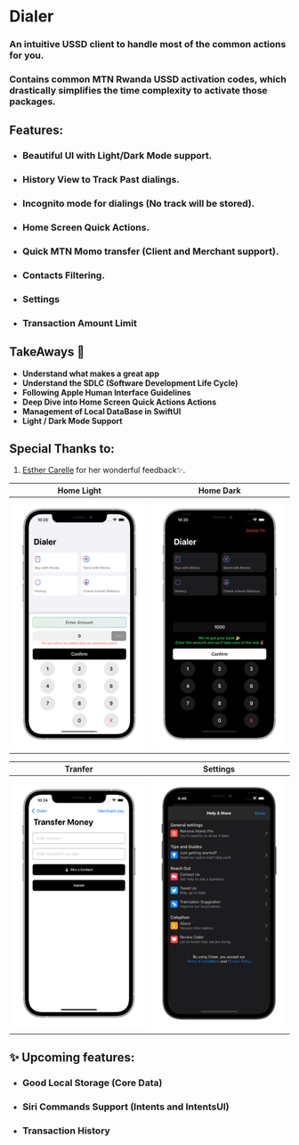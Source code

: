 # Dialer

### An intuitive USSD client to handle most of the common actions for you.
### Contains common MTN Rwanda USSD activation codes, which drastically simplifies the time complexity to activate those packages. 


## Features:
* ### Beautiful UI with Light/Dark Mode support.
* ### History View to Track Past dialings.
* ### Incognito mode for dialings (No track will be stored).
* ### Home Screen Quick Actions.
* ### Quick MTN Momo transfer (Client and Merchant support).
* ### Contacts Filtering.
* ### Settings
* ### Transaction Amount Limit 

## TakeAways 🚀

- **Understand what makes a great app**
- **Understand the SDLC (Software Development Life Cycle)**
- **Following Apple Human Interface Guidelines**
- **Deep Dive into Home Screen Quick Actions Actions**
- **Management of Local DataBase in SwiftUI**
- **Light / Dark Mode Support**

## Special Thanks to:

1. [Esther Carelle](https://github.com/esthcarelle) for her wonderful feedback✨.

Home Light                 |  Home Dark
:-------------------------:|:-------------------------:
![](light.png)  |  ![](dark.png)

Tranfer                    |  Settings
:-------------------------:|:-------------------------:
![](send.png)  |  ![](settings.png)
## ✨ Upcoming features:

* ### Good Local Storage (Core Data)
* ### Siri Commands Support (Intents and IntentsUI)
* ### Transaction History
